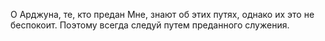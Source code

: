 О Арджуна, те, кто предан Мне, знают об этих путях, однако их это не беспокоит. Поэтому всегда следуй путем преданного служения.